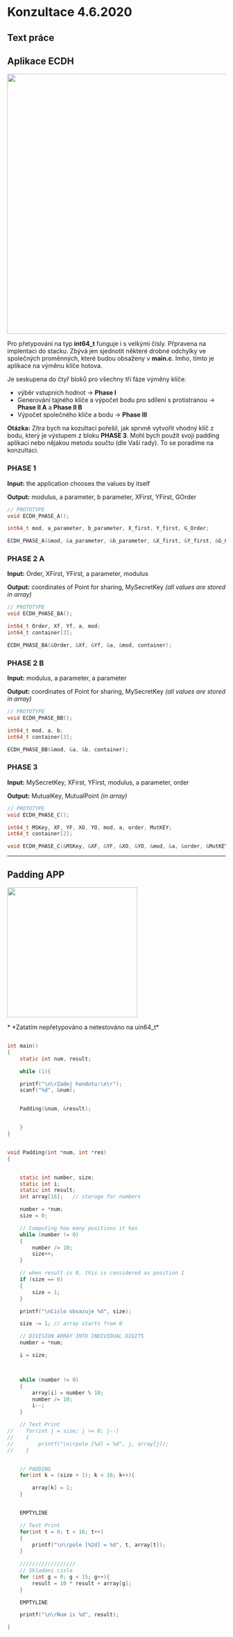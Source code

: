 # Konzultace 4.6.2020

## Text práce

## Aplikace ECDH

<p float="left">
  <img src="/Pictures (general)/GeneralFlowchart.png" width="600" /> 
<p float="left"> </p> 

Pro přetypování na typ **int64_t** funguje i s velkými čísly. Přpravena na implentaci do stacku. Zbývá jen sjednotit některé drobné odchylky ve společných proměnných, které budou obsaženy v **main.c**. Imho, tímto je aplikace na výměnu klíče hotova.

Je seskupena do čtyř bloků pro všechny tři fáze výměny klíče:

* výběr vstupních hodnot -> **Phase I**
* Generování tajného klíče a výpočet bodu pro sdílení s protistranou -> **Phase II A** a **Phase II B**
* Výpočet společného klíče a bodu -> **Phase III**

**Otázka:** Zítra bych na kozultaci pořešil, jak sprvně vytvořit vhodný klíč z bodu, který je výstupem z bloku **PHASE 3**. Mohl bych použít svoji padding aplikaci nebo nějakou metodu součtu (dle Vaší rady). To se poradíme na konzultaci.

### PHASE 1

**Input:** the application chooses the values by itself  </p>
**Output:** modulus, a parameter, b parameter, XFirst, YFirst, GOrder </p>

```c
// PROTOTYPE
void ECDH_PHASE_A();
```
```c
int64_t mod, a_parameter, b_parameter, X_first, Y_first, G_Order;

ECDH_PHASE_A(&mod, &a_parameter, &b_parameter, &X_first, &Y_first, &G_Order);
```

### PHASE 2 A

**Input:** Order, XFirst, YFirst, a parameter, modulus </p>
**Output:** coordinates of Point for sharing, MySecretKey *(all values are stored in array)* </p>

```c
// PROTOTYPE
void ECDH_PHASE_BA();
```
```c
int64_t Order, Xf, Yf, a, mod;
int64_t container[3];

ECDH_PHASE_BA(&Order, &Xf, &Yf, &a, &mod, container);
```

### PHASE 2 B

**Input:** modulus, a parameter, a parameter </p>
**Output:** coordinates of Point for sharing, MySecretKey *(all values are stored in array)* </p>

```C
// PROTOTYPE
void ECDH_PHASE_BB();
```
```C
int64_t mod, a, b;
int64_t container[3];

ECDH_PHASE_BB(&mod, &a, &b, container);
```

### PHASE 3

**Input:** MySecretKey, XFirst, YFirst, modulus, a parameter, order </p>
**Output:**  MutualKey, MutualPoint *(in array)* </p>

```c
// PROTOTYPE
void ECDH_PHASE_C();
```
```c
int64_t MSKey, XF, YF, XO, YO, mod, a, order, MutKEY;
int64_t container[2];

void ECDH_PHASE_C(&MSKey, &XF, &YF, &XO, &YO, &mod, &a, &order, &MutKEY, container);
```

-----------------------------------------------------------------------------------------------------------------

## Padding APP

<p float="left">
  <img src="/Pictures (general)/Cons 2.6.2020/padding.PNG" width="300" /> 
<p float="left"> </p> 
* *Zatatím nepřetypováno a netestováno na uin64_t*

```c

int main()
{
    static int num, result;

    while (1){

    printf("\n\rZadej hondotu:\n\r");
    scanf("%d", &num);


    Padding(&num, &result);


    }
}


void Padding(int *num, int *res)
{


    static int number, size;
    static int i;
    static int result;
    int array[16];   // storage for numbers

    number = *num;
    size = 0;

    // Computing how many positions it has
    while (number != 0)
    {
        number /= 10;
        size++;
    }

    // when result is 0, this is considered as position 1
    if (size == 0)
    {
        size = 1;
    }

    printf("\nCislo obsazuje %d", size);

    size -= 1; // array starts from 0

    // DIVISION ARRAY INTO INDIVIDUAL DIGITS
    number = *num;

    i = size;



    while (number != 0)
    {
        array[i] = number % 10;
        number /= 10;
        i--;
    }

    // Test Print
//    for(int j = size; j >= 0; j--)
//    {
//        printf("\n\rpole [%d] = %d", j, array[j]);
//    }


    // PADDING
    for(int k = (size + 1); k < 16; k++){

        array[k] = 1;
    }


    EMPTYLINE

    // Test Print
    for(int t = 0; t < 16; t++)
    {
        printf("\n\rpole [%2d] = %d", t, array[t]);
    }
    
    //////////////////
    // Skladani cisla
    for (int g = 0; g < 15; g++){
        result = 10 * result + array[g];
    }

    EMPTYLINE

    printf("\n\rNum is %d", result);

}
```
